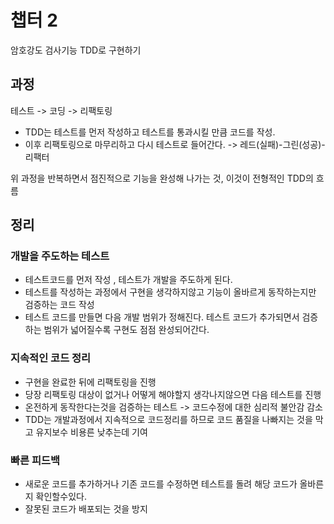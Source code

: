 # 챕터 2 

암호강도 검사기능 TDD로 구현하기

## 과정

테스트 -> 코딩 -> 리팩토링 

- TDD는 테스트를 먼저 작성하고 테스트를 통과시킬 만큼 코드를 작성.
- 이후 리팩토링으로 마무리하고 다시 테스트로 들어간다.
-> 레드(실패)-그린(성공)-리팩터 

위 과정을 반복하면서 점진적으로 기능을 완성해 나가는 것, 이것이 전형적인 TDD의 흐름

## 정리

### 개발을 주도하는 테스트

- 테스트코드를 먼저 작성 , 테스트가 개발을 주도하게 된다.
- 테스트를 작성하는 과정에서 구현을 생각하지않고 기능이 올바르게 동작하는지만 검증하는 코드 작성
- 테스트 코드를 만들면 다음 개발 범위가 정해진다. 테스트 코드가 추가되면서 검증하는 범위가 넓어질수록 구현도 점점 완성되어간다.

### 지속적인 코드 정리 
- 구현을 완료한 뒤에 리팩토링을 진행 
- 당장 리팩토링 대상이 없거나 어떻게 해야할지 생각나지않으면 다음 테스트를 진행
- 온전하게 동작한다는것을 검증하는 테스트 -> 코드수정에 대한 심리적 불안감 감소
- TDD는 개발과정에서 지속적으로 코드정리를 하므로 코드 품질을 나빠지는 것을 막고 유지보수 비용른 낮추는데 기여

### 빠른 피드백
- 새로운 코드를 추가하거나 기존 코드를 수정하면 테스트를 돌려 해당 코드가 올바른지 확인할수있다.
- 잘못된 코드가 배포되는 것을 방지